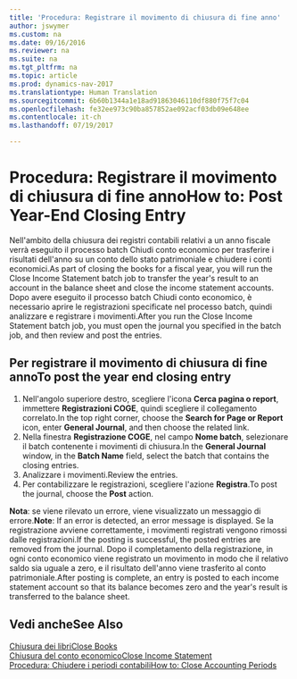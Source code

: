 ```yaml
---
title: 'Procedura: Registrare il movimento di chiusura di fine anno'
author: jswymer
ms.custom: na
ms.date: 09/16/2016
ms.reviewer: na
ms.suite: na
ms.tgt_pltfrm: na
ms.topic: article
ms.prod: dynamics-nav-2017
ms.translationtype: Human Translation
ms.sourcegitcommit: 6b60b1344a1e18ad91863046110df880f75f7c04
ms.openlocfilehash: fe32ee973c90ba857852ae092acf03db09e648ee
ms.contentlocale: it-ch
ms.lasthandoff: 07/19/2017

---
```

# <a name="how-to-post-year-end-closing-entry"></a><span data-ttu-id="8aedb-102">Procedura: Registrare il movimento di chiusura di fine anno</span><span class="sxs-lookup"><span data-stu-id="8aedb-102">How to: Post Year-End Closing Entry</span></span>
<span data-ttu-id="8aedb-103">Nell'ambito della chiusura dei registri contabili relativi a un anno fiscale verrà eseguito il processo batch Chiudi conto economico per trasferire i risultati dell'anno su un conto dello stato patrimoniale e chiudere i conti economici.</span><span class="sxs-lookup"><span data-stu-id="8aedb-103">As part of closing the books for a fiscal year, you will run the Close Income Statement batch job to transfer the year's result to an account in the balance sheet and close the income statement accounts.</span></span> <span data-ttu-id="8aedb-104">Dopo avere eseguito il processo batch Chiudi conto economico, è necessario aprire le registrazioni specificate nel processo batch, quindi analizzare e registrare i movimenti.</span><span class="sxs-lookup"><span data-stu-id="8aedb-104">After you run the Close Income Statement batch job, you must open the journal you specified in the batch job, and then review and post the entries.</span></span>

## <a name="to-post-the-year-end-closing-entry"></a><span data-ttu-id="8aedb-105">Per registrare il movimento di chiusura di fine anno</span><span class="sxs-lookup"><span data-stu-id="8aedb-105">To post the year end closing entry</span></span>
1. <span data-ttu-id="8aedb-106">Nell'angolo superiore destro, scegliere l'icona **Cerca pagina o report**, immettere **Registrazioni COGE**, quindi scegliere il collegamento correlato.</span><span class="sxs-lookup"><span data-stu-id="8aedb-106">In the top right corner, choose the **Search for Page or Report** icon, enter **General Journal**, and then choose the related link.</span></span>
2. <span data-ttu-id="8aedb-107">Nella finestra **Registrazione COGE**, nel campo **Nome batch**, selezionare il batch contenente i movimenti di chiusura.</span><span class="sxs-lookup"><span data-stu-id="8aedb-107">In the **General Journal** window, in the **Batch Name** field, select the batch that contains the closing entries.</span></span>
3. <span data-ttu-id="8aedb-108">Analizzare i movimenti.</span><span class="sxs-lookup"><span data-stu-id="8aedb-108">Review the entries.</span></span>
4. <span data-ttu-id="8aedb-109">Per contabilizzare le registrazioni, scegliere l'azione **Registra**.</span><span class="sxs-lookup"><span data-stu-id="8aedb-109">To post the journal, choose the **Post** action.</span></span>

<span data-ttu-id="8aedb-110">**Nota**: se viene rilevato un errore, viene visualizzato un messaggio di errore.</span><span class="sxs-lookup"><span data-stu-id="8aedb-110">**Note**: If an error is detected, an error message is displayed.</span></span> <span data-ttu-id="8aedb-111">Se la registrazione avviene correttamente, i movimenti registrati vengono rimossi dalle registrazioni.</span><span class="sxs-lookup"><span data-stu-id="8aedb-111">If the posting is successful, the posted entries are removed from the journal.</span></span> <span data-ttu-id="8aedb-112">Dopo il completamento della registrazione, in ogni conto economico viene registrato un movimento in modo che il relativo saldo sia uguale a zero, e il risultato dell'anno viene trasferito al conto patrimoniale.</span><span class="sxs-lookup"><span data-stu-id="8aedb-112">After posting is complete, an entry is posted to each income statement account so that its balance becomes zero and the year's result is transferred to the balance sheet.</span></span>

## <a name="see-also"></a><span data-ttu-id="8aedb-113">Vedi anche</span><span class="sxs-lookup"><span data-stu-id="8aedb-113">See Also</span></span>
[<span data-ttu-id="8aedb-114">Chiusura dei libri</span><span class="sxs-lookup"><span data-stu-id="8aedb-114">Close Books</span></span>](year-close-books.md)  
[<span data-ttu-id="8aedb-115">Chiusura del conto economico</span><span class="sxs-lookup"><span data-stu-id="8aedb-115">Close Income Statement</span></span>](year-close-income-statement.md)  
[<span data-ttu-id="8aedb-116">Procedura: Chiudere i periodi contabili</span><span class="sxs-lookup"><span data-stu-id="8aedb-116">How to: Close Accounting Periods</span></span>](year-close-account-periods.md)  
